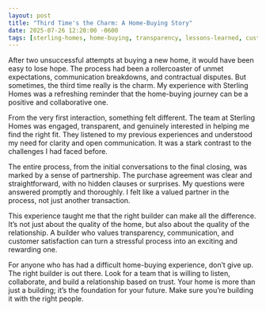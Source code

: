 ```yaml
---
layout: post
title: "Third Time's the Charm: A Home-Buying Story"
date: 2025-07-26 12:20:00 -0600
tags: [sterling-homes, home-buying, transparency, lessons-learned, customer-service]
---
```


After two unsuccessful attempts at buying a new home, it would have been easy to lose hope. The process had been a rollercoaster of unmet expectations, communication breakdowns, and contractual disputes. But sometimes, the third time really is the charm. My experience with Sterling Homes was a refreshing reminder that the home-buying journey can be a positive and collaborative one.

From the very first interaction, something felt different. The team at Sterling Homes was engaged, transparent, and genuinely interested in helping me find the right fit. They listened to my previous experiences and understood my need for clarity and open communication. It was a stark contrast to the challenges I had faced before.

The entire process, from the initial conversations to the final closing, was marked by a sense of partnership. The purchase agreement was clear and straightforward, with no hidden clauses or surprises. My questions were answered promptly and thoroughly. I felt like a valued partner in the process, not just another transaction.

This experience taught me that the right builder can make all the difference. It’s not just about the quality of the home, but also about the quality of the relationship. A builder who values transparency, communication, and customer satisfaction can turn a stressful process into an exciting and rewarding one.

For anyone who has had a difficult home-buying experience, don’t give up. The right builder is out there. Look for a team that is willing to listen, collaborate, and build a relationship based on trust. Your home is more than just a building; it’s the foundation for your future. Make sure you’re building it with the right people.

